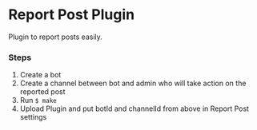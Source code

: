 # Report Post Plugin

Plugin to report posts easily.

### Steps

1. Create a bot
2. Create a channel between bot and admin who will take action on the reported post
3. Run ```$ make```
4. Upload Plugin and put botId and channelId from above in Report Post settings

